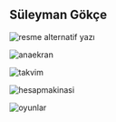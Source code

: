## Süleyman Gökçe

<img src="https://bilimgenc.tubitak.gov.tr/sites/default/files/styles/bp-770px-custom_user_desktop_1x/public/nisan_2022_fotograf_temasi_ay.png?itok=RGniGWdu" alt="resme alternatif yazı">

![anaekran](https://github.com/user-attachments/assets/3bc4ada0-893d-4760-a0c0-9755c3bf2c96)


![takvim](https://github.com/user-attachments/assets/f693cae1-c04e-4b66-911b-f4ef682bddf8)

![hesapmakinasi](https://github.com/user-attachments/assets/f2aebf0b-08f5-4443-8f3d-7c9750821a84)

![oyunlar](https://github.com/user-attachments/assets/044d72b8-3519-4a29-9532-ee6874cf40bf)

